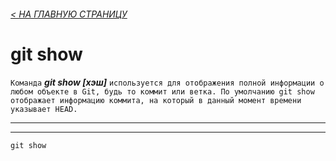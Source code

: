 ###### [< НА ГЛАВНУЮ СТРАНИЦУ](./readme.md)

# git show
`Команда` ***git show [хэш]*** `используется для отображения полной информации о любом объекте в Git, будь то коммит или ветка. По умолчанию git show отображает информацию коммита, на который в данный момент времени указывает HEAD.`

---
---

```bash=
git show
```
